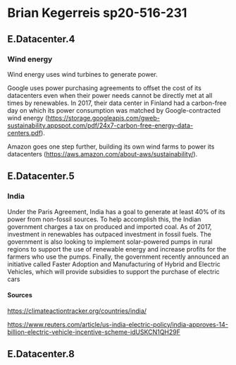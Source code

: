 # Brian Kegerreis sp20-516-231
## E.Datacenter.4
### Wind energy
Wind energy uses wind turbines to generate power. 

Google uses power purchasing agreements to offset the cost of its datacenters even when their power needs cannot be directly met at all times by renewables. In 2017, their data center in Finland had a carbon-free day on which its power consumption was matched by Google-contracted wind energy (<https://storage.googleapis.com/gweb-sustainability.appspot.com/pdf/24x7-carbon-free-energy-data-centers.pdf>).

Amazon goes one step further, building its own wind farms to power its datacenters (<https://aws.amazon.com/about-aws/sustainability/>).

## E.Datacenter.5
### India
Under the Paris Agreement, India has a goal to generate at least 40% of its power from non-fossil sources. To help accomplish this, the Indian government charges a tax on produced and imported coal. As of 2017, investment in renewables has outpaced investment in fossil fuels. The government is also looking to implement solar-powered pumps in rural regions to support the use of renewable energy and increase profits for the farmers who use the pumps. Finally, the government recently announced an initiative called Faster Adoption and Manufacturing of Hybrid and Electric Vehicles, which will provide subsidies to support the purchase of electric cars

#### Sources
<https://climateactiontracker.org/countries/india/>

<https://www.reuters.com/article/us-india-electric-policy/india-approves-14-billion-electric-vehicle-incentive-scheme-idUSKCN1QH29F>

## E.Datacenter.8
